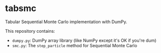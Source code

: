 # tabsmc

Tabular Sequential Monte Carlo implementation with DumPy.

This repository contains:
- `dumpy.py`: DumPy array library (like NumPy except it's OK if you're dum)
- `smc.py`: The `step_particle` method for Sequential Monte Carlo